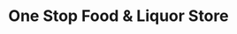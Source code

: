 ---
title: "One Stop Food & Liquor Store"
url: /paso-robles/one-stop-food-und-liquor-store/
shop: Lebensmittel
---